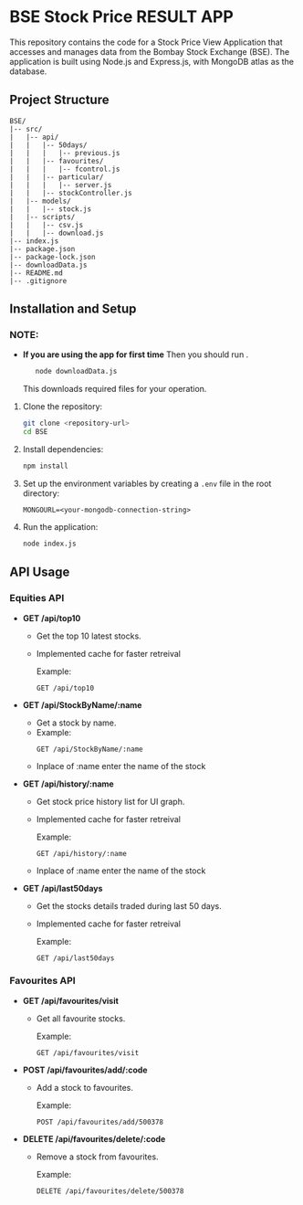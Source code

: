 # BSE Stock Price RESULT APP

This repository contains the code for a Stock Price View Application that accesses and manages data from the Bombay Stock Exchange (BSE). The application is built using Node.js and Express.js, with MongoDB atlas as the database.

## Project Structure

```plaintext
BSE/
|-- src/
|   |-- api/
|   |   |-- 50days/
|   |   |   |-- previous.js
|   |   |-- favourites/
|   |   |   |-- fcontrol.js
|   |   |-- particular/
|   |   |   |-- server.js
|   |   |-- stockController.js
|   |-- models/
|   |   |-- stock.js
|   |-- scripts/
|   |   |-- csv.js
|   |   |-- download.js
|-- index.js
|-- package.json
|-- package-lock.json
|-- downloadData.js
|-- README.md
|-- .gitignore
```

## Installation and Setup

### NOTE:

- **If you are using the app for first time**
   Then you should run .
   ```bash
      node downloadData.js
   ```
   This downloads required files for your operation.

1. Clone the repository:

   ```bash
   git clone <repository-url>
   cd BSE
   ```

2. Install dependencies:

   ```bash
   npm install
   ```

3. Set up the environment variables by creating a `.env` file in the root directory:

   ```plaintext
   MONGOURL=<your-mongodb-connection-string>
   ```

4. Run the application:

   ```bash
   node index.js
   
   ```
   

## API Usage

### Equities API

- **GET /api/top10**
  - Get the top 10 latest stocks.
  - Implemented cache for faster retreival
  
    Example:
    ```plaintext
    GET /api/top10
    ```

- **GET /api/StockByName/:name**
  - Get a stock by name.
  - 
    Example:
    ```plaintext
    GET /api/StockByName/:name
    ```
  - Inplace of :name enter the name of the stock

- **GET /api/history/:name**
  - Get stock price history list for UI graph.
  - Implemented cache for faster retreival
  
    Example:
    ```plaintext
    GET /api/history/:name 
    ```
  - Inplace of :name enter the name of the stock

- **GET /api/last50days**
  - Get the stocks details traded during last 50 days.
  - Implemented cache for faster retreival
  
    Example:
    ```plaintext
    GET /api/last50days
    ```

### Favourites API

- **GET /api/favourites/visit**
  - Get all favourite stocks. 

    Example:
    ```plaintext
    GET /api/favourites/visit
    ```

- **POST /api/favourites/add/:code**
  - Add a stock to favourites. 

    Example:
    ```plaintext
    POST /api/favourites/add/500378
    
    ```

- **DELETE /api/favourites/delete/:code**
  - Remove a stock from favourites. 

    Example:
    ```plaintext
    DELETE /api/favourites/delete/500378
    ```


